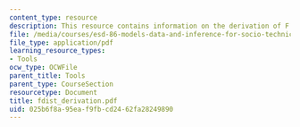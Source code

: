 ```yaml
---
content_type: resource
description: This resource contains information on the derivation of F dist.
file: /media/courses/esd-86-models-data-and-inference-for-socio-technical-systems-spring-2007/025b6f8a95eaf9fbcd2462fa28249890_fdist_derivation.pdf
file_type: application/pdf
learning_resource_types:
- Tools
ocw_type: OCWFile
parent_title: Tools
parent_type: CourseSection
resourcetype: Document
title: fdist_derivation.pdf
uid: 025b6f8a-95ea-f9fb-cd24-62fa28249890
---
```

